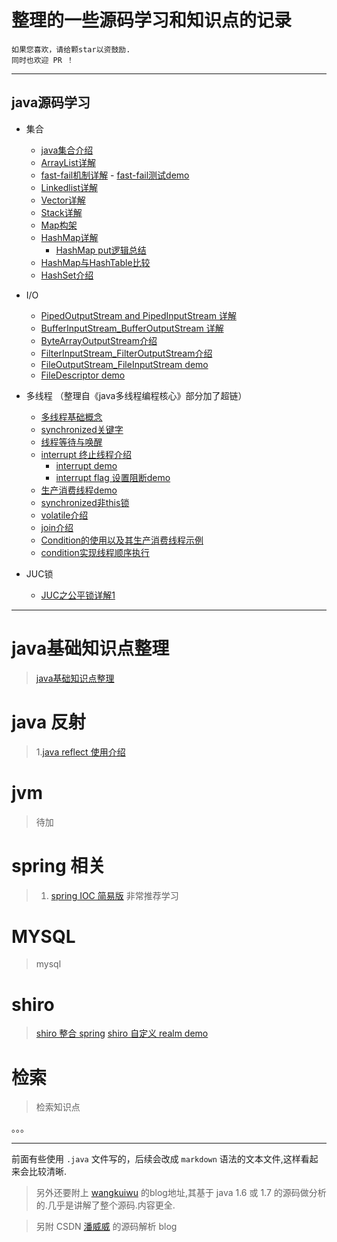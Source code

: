 ﻿

# 整理的一些源码学习和知识点的记录

    如果您喜欢，请给颗star以资鼓励.  
    同时也欢迎 PR ！


---

## java源码学习



- 集合

  - [java集合介绍][1]
  - [ArrayList详解][2]
  - [fast-fail机制详解][3]
        - [fast-fail测试demo][4]
  - [Linkedlist详解][5]
  - [Vector详解][6]
  - [Stack详解][7]
  - [Map构架][8]
  - [HashMap详解][9]
     - [HashMap put逻辑总结][10]
  - [HashMap与HashTable比较][11]
  - [HashSet介绍][12]
    
- I/O 
    - [PipedOutputStream and PipedInputStream 详解][13]
    - [BufferInputStream_BufferOutputStream 详解][14]
    - [ByteArrayOutputStream介绍][15]
    - [FilterInputStream_FilterOutputStream介绍][16]
    - [FileOutputStream_FileInputStream demo][17]
    - [FileDescriptor demo][18]

- 多线程   （整理自《java多线程编程核心》部分加了超链） 
    - [多线程基础概念][19]
    - [synchronized关键字][20] 
    - [线程等待与唤醒][21]
    - [interrupt 终止线程介绍][22]
        - [interrupt demo][23]
        - [interrupt flag 设置阻断demo][24]
    - [生产消费线程demo][25]
    - [synchronized非this锁][26]  
    - [volatile介绍][27]
    - [join介绍][28]
    - [Condition的使用以及其生产消费线程示例][29] 
    - [condition实现线程顺序执行][30]

- JUC锁
    -   [JUC之公平锁详解1][31]

---

# java基础知识点整理

> [java基础知识点整理][32]

# java 反射
> 1.[java reflect 使用介绍][33]

# jvm 
> 待加

# spring 相关
> 1. [spring IOC 简易版][34]  非常推荐学习

# MYSQL

> mysql 

# shiro
> [shiro 整合 spring][35] 
> [shiro 自定义 realm demo][36]

# 检索

> 检索知识点

。。。

---


前面有些使用 `.java` 文件写的，后续会改成 `markdown` 语法的文本文件,这样看起来会比较清晰.


> 另外还要附上 [wangkuiwu][37] 的blog地址,其基于 java 1.6 或 1.7 的源码做分析的.几乎是讲解了整个源码.内容更全.

> 另附 CSDN [潘威威][38] 的源码解析 blog



        
        
            

        


  [1]: https://github.com/static-mkk/java8SourceLearn/blob/master/%E9%9B%86%E5%90%88/JavaCollection_.java
  [2]: https://github.com/static-mkk/java8SourceLearn/blob/master/%E9%9B%86%E5%90%88/ArrayListDetail.java
  [3]: https://github.com/static-mkk/java8SourceLearn/blob/master/%E9%9B%86%E5%90%88/fail_fast_detail.md
  [4]: https://github.com/static-mkk/java8SourceLearn/blob/master/%E9%9B%86%E5%90%88/fail_fast_demo.java
  [5]: https://github.com/static-mkk/java8SourceLearn/blob/master/%E9%9B%86%E5%90%88/LinkedListDeatil.java
  [6]: https://github.com/static-mkk/java8SourceLearn/blob/master/%E9%9B%86%E5%90%88/VectorDetail.java
  [7]: https://github.com/static-mkk/java8SourceLearn/blob/master/%E9%9B%86%E5%90%88/StackDetail.java
  [8]: https://github.com/static-mkk/java8SourceLearn/blob/master/%E9%9B%86%E5%90%88/Map%E6%9E%84%E6%9E%B6%E8%AF%A6%E8%A7%A3.md
  [9]: https://github.com/static-mkk/java8SourceLearn/blob/master/%E9%9B%86%E5%90%88/HashMap%E8%AF%A6%E8%A7%A3.md
  [10]: https://github.com/static-mkk/java8SourceLearn/blob/master/%E9%9B%86%E5%90%88/HashMap%E5%8E%9F%E7%90%86%E6%80%BB%E7%BB%93.md
  [11]: https://github.com/static-mkk/java8SourceLearn/blob/master/%E9%9B%86%E5%90%88/HashTable_HashMap%E6%AF%94%E8%BE%83.md
  [12]: https://github.com/static-mkk/java8SourceLearn/blob/master/%E9%9B%86%E5%90%88/HashSet%E4%BB%8B%E7%BB%8D.md
  [13]: https://github.com/static-mkk/java8SourceLearn/blob/master/I.O/PipedInputStream_PipedOutputStream.md
  [14]: https://github.com/static-mkk/java8SourceLearn/blob/master/I.O/BufferInputStream_BufferOutputStream.md
  [15]: https://github.com/static-mkk/java8SourceLearn/blob/master/I.O/ByteArrayOutputStream%E8%AF%A6%E8%A7%A3.md
  [16]: https://github.com/static-mkk/java8SourceLearn/blob/master/I.O/FilterInputStream_FilterOutputStream.md
  [17]: https://github.com/static-mkk/java8SourceLearn/blob/master/I.O/FileOutputStream_FileInputStream_demo.md
  [18]: https://github.com/static-mkk/java8SourceLearn/blob/master/I.O/FileDescriptor_demo.md
  [19]: https://github.com/static-mkk/java8SourceLearn/blob/master/thread/%E5%A4%9A%E7%BA%BF%E7%A8%8B_%E5%9F%BA%E7%A1%80%E6%A6%82%E5%BF%B5.md
  [20]: https://github.com/static-mkk/java8SourceLearn/blob/master/thread/synchronized%E5%85%B3%E9%94%AE%E5%AD%97.md
  [21]: https://github.com/static-mkk/java8SourceLearn/blob/master/thread/%E7%BA%BF%E7%A8%8B%E7%AD%89%E5%BE%85%E4%B8%8E%E5%94%A4%E9%86%92.md
  [22]: https://github.com/static-mkk/java8SourceLearn/blob/master/thread/Interrupt%E7%BB%88%E6%AD%A2%E7%BA%BF%E7%A8%8B%E4%BB%8B%E7%BB%8D.md
  [23]: https://github.com/static-mkk/java8SourceLearn/blob/master/thread/InterruptDemoOne.java
  [24]: https://github.com/static-mkk/java8SourceLearn/blob/master/thread/FlagInterruptThread.java
  [25]: https://github.com/static-mkk/java8SourceLearn/blob/master/thread/%E7%94%9F%E4%BA%A7%E6%B6%88%E8%B4%B9%E7%BA%BF%E7%A8%8Bdemo.md
  [26]: https://mp.csdn.net/mdeditor/79843747
  [27]: https://mp.csdn.net/mdeditor/79901661
  [28]: https://mp.csdn.net/mdeditor/79920177
  [29]: https://github.com/static-mkk/java8SourceLearn/blob/master/thread/Condition%E7%9A%84%E4%BD%BF%E7%94%A8%E4%BB%A5%E5%8F%8A%E5%85%B6%E7%94%9F%E4%BA%A7%E6%B6%88%E8%B4%B9%E7%BA%BF%E7%A8%8B%E7%A4%BA%E4%BE%8B.md
  [30]: https://github.com/static-mkk/java8SourceLearn/blob/master/thread/condition%E5%AE%9E%E7%8E%B0%E7%BA%BF%E7%A8%8B%E9%A1%BA%E5%BA%8F.md
  [31]: https://github.com/static-mkk/something/blob/master/thread/JUC%E4%B9%8B%E5%85%AC%E5%B9%B3%E9%94%81%E8%AF%A6%E8%A7%A31.md
  [32]: https://github.com/static-mkk/something/blob/master/review/review_javapart.md
  [33]: https://github.com/static-mkk/something/blob/master/review/java_reflect.md
  [34]: https://github.com/static-mkk/something/tree/master/spring/spring-ioc
  [35]: https://github.com/static-mkk/something/tree/master/shiro_about
  [36]: https://github.com/static-mkk/something/tree/master/shiro_about/shiro-customRealm
  [37]: http://wangkuiwu.github.io
  [38]: http://blog.csdn.net/panweiwei1994
